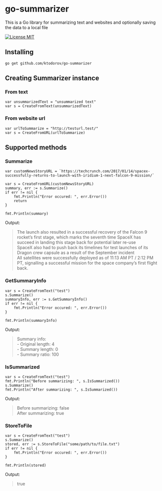 # go-summarizer
This is a Go library for summarizing text and websites and optionally saving the data to a local file

[![License MIT](https://img.shields.io/npm/l/express.svg)](http://opensource.org/licenses/MIT)

## Installing
    go get github.com/ktodorov/go-summarizer

## Creating Summarizer instance

### From text
    var unsummarizedText = "unsummarized text"
	var s = CreateFromText(unsummarizedText)

### From website url
    var urlToSummarize = "http://testurl.test/"
	var s = CreateFromURL(urlToSummarize)

## Supported methods
### Summarize
    var customNewsStoryURL = `https://techcrunch.com/2017/01/14/spacex-successfully-returns-to-launch-with-iridium-1-next-falcon-9-mission/`
	
    var s = CreateFromURL(customNewsStoryURL)
	summary, err := s.Summarize()
	if err != nil {
		fmt.Println("Error occured: ", err.Error())
        return
	}

	fmt.Println(summary)

Output:
>The launch also resulted in a successful recovery of the Falcon 9 rocket’s first stage, which marks the seventh time SpaceX has succeed in landing this stage back for potential later re-use<br/>
>SpaceX also had to push back its timelines for test launches of its Dragon crew capsule as a result of the September incident<br/>
>All satellites were successfully deployed as of 11:13 AM PT / 2:12 PM PT, signalling a successful mission for the space company’s first flight back.<br/>

### GetSummaryInfo
    var s = CreateFromText("test")
	s.Summarize()
	summaryInfo, err := s.GetSummaryInfo()
	if err != nil {
		fmt.Println("Error occured: ", err.Error())
	}

	fmt.Println(summaryInfo)

Output:
>Summary info:<br/>
> \- Original length: 4<br/>
> \- Summary length:  0<br/>
> \- Summary ratio:   100<br/>

### IsSummarized
    var s = CreateFromText("test")
	fmt.Println("Before summarizing: ", s.IsSummarized())
	s.Summarize()
	fmt.Println("After summarizing: ", s.IsSummarized())

Output:
> Before summarizing: false<br/>
> After summarizing: true<br/>

### StoreToFile
    var s = CreateFromText("test")
	s.Summarize()
	stored, err := s.StoreToFile("some/path/to/file.txt")
	if err != nil {
		fmt.Println("Error occured: ", err.Error())
	}

	fmt.Println(stored)

Output:
> true
